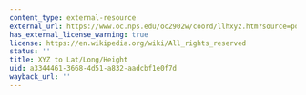 ```yaml
---
content_type: external-resource
external_url: https://www.oc.nps.edu/oc2902w/coord/llhxyz.htm?source=post_page---------------------------
has_external_license_warning: true
license: https://en.wikipedia.org/wiki/All_rights_reserved
status: ''
title: XYZ to Lat/Long/Height
uid: a3344461-3668-4d51-a832-aadcbf1e0f7d
wayback_url: ''
---
```

